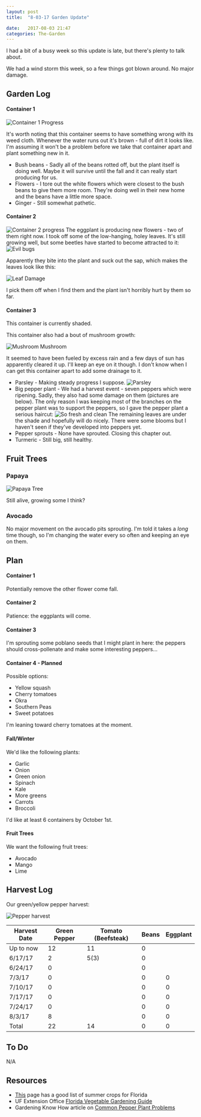 ```yaml
---
layout: post
title:  "8-03-17 Garden Update"

date:   2017-08-03 21:47
categories: The-Garden
---
```


I had a bit of a busy week so this update is late, but there's plenty to talk about.

We had a wind storm this week, so a few things got blown around. No major damage.

## Garden Log ##

#### Container 1

![Container 1 Progress]({{site.basepath}}/img/IMG_20170802_092732091.jpg)

It's worth noting that this container seems to have something wrong with its weed cloth. Whenever the water runs out it's brown - full of dirt it looks like. I'm assuming it won't be a problem before we take that container apart and plant something new in it.

* Bush beans - Sadly all of the beans rotted off, but the plant itself is doing well. Maybe it will survive until the fall and it can really start producing for us.
* Flowers - I tore out the white flowers which were closest to the bush beans to give them more room. They're doing well in their new home and the beans have a little more space.
* Ginger - Still somewhat pathetic.

#### Container 2

![Container 2 progress]({{site.basepath}}/img/IMG_20170802_092713799.jpg)
The eggplant is producing new flowers - two of them right now. I took off some of the low-hanging, holey leaves. It's still growing well, but some beetles have started to become attracted to it:
![Evil bugs]({{site.basepath}}/img/IMG_20170730_192843240.jpg)

Apparently they bite into the plant and suck out the sap, which makes the leaves look like this:

![Leaf Damage]({{site.basepath}}/img/IMG_20170727_075645418.jpg)

I pick them off when I find them and the plant isn't horribly hurt by them so far.

#### Container 3

This container is currently shaded. 

This container also had a bout of mushroom growth:

![Mushroom Mushroom]({{site.basepath}}/img/IMG_20170727_080631102_HDR.jpg)

It seemed to have been fueled by excess rain and a few days of sun has apparently cleared it up. I'll keep an eye on it though. I don't know when I can get this container apart to add some drainage to it.

* Parsley - Making steady progress I suppose.
![Parsley]({{site.basepath}}/img/IMG_20170802_092632849.jpg)
* Big pepper plant - We had a harvest event - seven peppers which were ripening. Sadly, they also had some damage on them (pictures are below). The only reason I was keeping most of the branches on the pepper plant was to support the peppers, so I gave the pepper plant a serious haircut:
![So fresh and clean]({{site.basepath}}/img/IMG_20170802_092622514.jpg)
The remaining leaves are under the shade and hopefully will do nicely. There were some blooms but I haven't seen if they've developed into peppers yet.
* Pepper sprouts - None have sprouted. Closing this chapter out.
* Turmeric - Still big, still healthy.


## Fruit Trees ##

### Papaya ###

![Papaya Tree]({{site.basepath}}/img/IMG_20170802_092740287.jpg)

Still alive, growing some I think?

### Avocado ###

No major movement on the avocado pits sprouting. I'm told it takes a *long* time though, so I'm changing the water every so often and keeping an eye on them.

## Plan ##

#### Container 1

Potentially remove the other flower come fall.

#### Container 2

Patience: the eggplants will come.

#### Container 3

I'm sprouting some poblano seeds that I might plant in here: the peppers should cross-pollenate and make some interesting peppers...

#### Container 4 - Planned

Possible options:

* Yellow squash 
* Cherry tomatoes
* Okra
* Southern Peas
* Sweet potatoes

I'm leaning toward cherry tomatoes at the moment.

#### Fall/Winter

We'd like the following plants:

* Garlic
* Onion
* Green onion
* Spinach
* Kale
* More greens
* Carrots
* Broccoli

I'd like at least 6 containers by October 1st. 

#### Fruit Trees

We want the following fruit trees:

* Avocado
* Mango
* Lime

## Harvest Log ##

Our green/yellow pepper harvest:

![Pepper harvest]({{site.basepath}}/img/IMG_20170728_180550641.jpg)

| Harvest Date | Green Pepper | Tomato (Beefsteak) | Beans | Eggplant |
|--------------|--------------|--------------------|-------|----------|
| Up to now | 12 | 11 | 0 | 
| 6/17/17 | 2 | 5(3) | 0 |
| 6/24/17 | 0 | | 0 |
| 7/3/17  | 0 | | 0 | 0 |
| 7/10/17 | 0 | | 0 | 0 |
| 7/17/17 | 0 | | 0 | 0 |
| 7/24/17 | 0 | | 0 | 0 |
| 8/3/17 | 8 | | 0 | 0 |
| Total | 22 | 14 | 0 | 0 |


## To Do ##

N/A

## Resources ##
* [This](http://www.foginfo.org/2014/06/05/summer-gardening-in-florida-its-hot-hot-hot/) page has a good list of summer crops for Florida
* UF Extension Office [Florida Vegetable Gardening Guide](http://edis.ifas.ufl.edu/pdffiles/vh/vh02100.pdf)
* Gardening Know How article on [Common Pepper Plant Problems](https://www.gardeningknowhow.com/edible/vegetables/pepper/common-pepper-plant-problems.htm)
